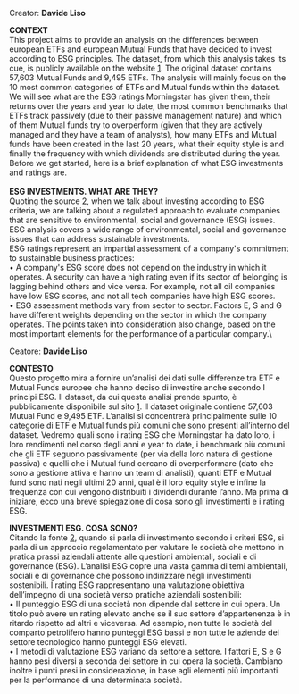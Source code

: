 Creator: **Davide Liso**

**CONTEXT**\
This project aims to provide an analysis on the differences between european ETFs and european Mutual Funds that have decided to invest
according to ESG principles. The dataset, from which this analysis takes its cue, is publicly available on the website [1](https://www.morningstar.co.uk). The original dataset
contains 57,603 Mutual Funds and 9,495 ETFs. The analysis will mainly focus on the 10 most common categories of ETFs and Mutual funds
within the dataset.\
We will see what are the ESG ratings Morningstar has given them, their returns over the years and year to date, the most common
benchmarks that ETFs track passively (due to their passive management nature) and which of them Mutual funds try to overperform (given
that they are actively managed and they have a team of analysts), how many ETFs and Mutual funds have been created in the last 20 years,
what their equity style is and finally the frequency with which dividends are distributed during the year. Before we get started, here is a brief
explanation of what ESG investments and ratings are.\
\
**ESG INVESTMENTS. WHAT ARE THEY?**\
Quoting the source [2](https://www.ishares.com/it/investitori-professionali/it/temi-d-investimenti/investimenti-sostenibili/what-means-esg?switchLocale=y&siteEntryPassthrough=true), when we talk about investing according to ESG criteria, we are talking about a regulated approach to evaluate
companies that are sensitive to environmental, social and governance (ESG) issues. ESG analysis covers a wide range of environmental, social
and governance issues that can address sustainable investments.\
ESG ratings represent an impartial assessment of a company's commitment to sustainable business practices:\
• A company's ESG score does not depend on the industry in which it operates. A security can have a high rating even if its sector of
belonging is lagging behind others and vice versa. For example, not all oil companies have low ESG scores, and not all tech companies have
high ESG scores.\
• ESG assessment methods vary from sector to sector. Factors E, S and G have different weights depending on the sector in which the
company operates. The points taken into consideration also change, based on the most important elements for the performance of a particular
company.\


Ceatore: **Davide Liso**

**CONTESTO**  
Questo progetto mira a fornire un’analisi dei dati sulle differenze tra ETF e Mutual Funds europee che hanno deciso di investire anche secondo
I principi ESG. Il dataset, da cui questa analisi prende spunto, è pubblicamente disponibile sul sito [1](https://www.morningstar.co.uk). Il dataset originale contiene 57,603
Mutual Fund e 9,495 ETF. 
L’analisi si concentrerà principalmente sulle 10 categorie di ETF e Mutual funds più comuni che sono presenti
all’interno del dataset. Vedremo quali sono i rating ESG che Morningstar ha dato loro, i loro rendimenti nel corso degli anni e year to date, i
benchmark più comuni che gli ETF seguono passivamente (per via della loro natura di gestione passiva) e quelli che i Mutual fund cercano di
overperformare (dato che sono a gestione attiva e hanno un team di analisti), quanti ETF e Mutual fund sono nati negli ultimi 20 anni, qual è il
loro equity style e infine la frequenza con cui vengono distribuiti i dividendi durante l’anno.
Ma prima di iniziare, ecco una breve spiegazione di cosa sono gli investimenti e i rating ESG.



**INVESTMENTI ESG. COSA SONO?** \
Citando la fonte [2](https://www.ishares.com/it/investitori-professionali/it/temi-d-investimenti/investimenti-sostenibili/what-means-esg?switchLocale=y&siteEntryPassthrough=true), quando si parla di investimento secondo i criteri ESG, si parla di un approccio regolamentato per valutare le società che
mettono in pratica prassi aziendali attente alle questioni ambientali, sociali e di governance (ESG). L’analisi ESG copre una vasta gamma di
temi ambientali, sociali e di governance che possono indirizzare negli investimenti sostenibili. I rating ESG rappresentano una valutazione
obiettiva dell’impegno di una società verso pratiche aziendali sostenibili:\
• Il punteggio ESG di una società non dipende dal settore in cui opera. Un titolo può avere un rating elevato anche se il suo settore
d’appartenenza è in ritardo rispetto ad altri e viceversa. Ad esempio, non tutte le società del comparto petrolifero hanno punteggi ESG bassi e
non tutte le aziende del settore tecnologico hanno punteggi ESG elevati.\
• I metodi di valutazione ESG variano da settore a settore. I fattori E, S e G hanno pesi diversi a seconda del settore in cui opera la
società. Cambiano inoltre i punti presi in considerazione, in base agli elementi più importanti per la performance di una determinata società.















